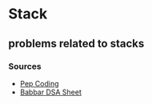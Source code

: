 # Stack 

## problems related to stacks 

### Sources 

* [Pep Coding](https://www.pepcoding.com/resources/online-java-foundation/stacks-and-queues/)
* [Babbar DSA Sheet](https://450dsa.com/)